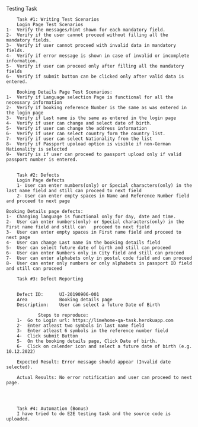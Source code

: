 Testing Task

        Task #1: Writing Test Scenarios
        Login Page Test Scenarios
    1-  Verify the messages/hint shown for each mandatory field.
    2-  Verify if the user cannot proceed without filling all the mandatory fields.
    3-  Verify if user cannot proceed with invalid data in mandatory fields. 
    4-  Verify if error message is shown in case of invalid or incomplete information. 
    5-  Verify if user can proceed only after filling all the mandatory fields
    6-  Verify if submit button can be clicked only after valid data is entered.

        Booking Details Page Test Scenarios:
    1-  Verify if Language selection Page is functional for all the necessary information
    2-  Verify if booking reference Number is the same as was entered in the login page
    3-  Verify if Last name is the same as entered in the login page
    4-  Verify if user can change and select date of birth.
    5-  Verify if user can change the address information
    6-  Verify if user can select country form the country list.
    7-  Verify if user can select Nationality from the list
    8-  Verify if Passport upoload option is visible if non-German Nationality is selected
    9-  Verify is if user can proceed to passport upload only if valid passport number is entered. 
    
    
        Task #2: Defects
        Login Page defects
        1- User can enter numbers(only) or Special characters(only) in the last name field and still can proceed to next field
        2- User can enter empty spaces in Name and Reference Number field and proceed to next page
    
    Booking Details page defects:
    1-  Changing language is functional only for day, date and time.
    2-  User can enter numbers(only) or Special characters(only) in the First name field and still can   proceed to next field
    3-  User can enter empty spaces in First name field and proceed to next page
    4-  User can change Last name in the booking details field
    5-  User can select future date of birth and still can proceed
    6-  User can enter Numbers only in City field and still can proceed 
    7-  User can enter alphabets only in postal code field and can proceed
    8-  User can enter only numbers or only alphabets in passport ID field and still can proceed
 
        Task #3: Defect Reporting


        Defect ID: 	    UI-20190906-001
        Area		    Booking details page
        Description:    User can select a future Date of Birth 

                Steps to reproduce:
        1-	Go to Login url: https://limehome-qa-task.herokuapp.com
        2-	Enter atleast two symbols in last name field
        3- 	Enter atleast 6 symbols in the reference number field
        4- 	Click submit Button
        5-	On the booking details page, Click Date of birth.
        6-  Click on calender icon and select a future date of birth (e.g. 10.12.2022)

        Expected Result: Error message should appear (Invalid date selected).

        Actual Results: No error notification and user can proceed to next page.
    
    
    
    
        Task #4: Automation (Bonus)
        I have tried to do E2E testing task and the source code is uploaded. 

